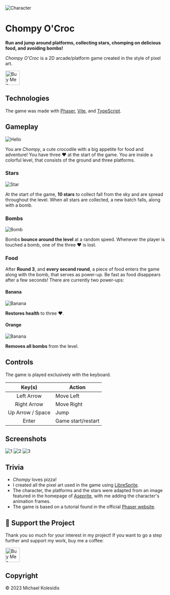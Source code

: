 ![Character](./screenshots/character.png)

# Chompy O'Croc

**Run and jump around platforms, collecting stars, chomping on delicious food, and avoiding bombs!**

_Chompy O'Croc_ is a 2D arcade/platform game created in the style of pixel art.

<a href='https://ko-fi.com/michaelkolesidis' target='_blank'><img src='https://cdn.ko-fi.com/cdn/kofi1.png' style='border:0px;height:45px;' alt='Buy Me a Coffee at ko-fi.com' /></a>

## Technologies

The game was made with [Phaser](https://phaser.io/), [Vite](https://vitejs.dev/), and [TypeScript](https://www.typescriptlang.org/).

## Gameplay

![Hello](./screenshots/hello.png)

You are _Chompy_, a cute crocodile with a big appetite for food and adventure! You have three ❤️ at the start of the game. You are inside a colorful level, that consists of the ground and three platforms.

### Stars

![Star](./screenshots/star.png)

At the start of the game, **10 stars** to collect fall from the sky and are spread throughout the level. When all stars are collected, a new batch falls, along with a bomb.

### Bombs

![Bomb](./screenshots/bomb.png)

Bombs **bounce around the level** at a random speed. Whenever the player is touched a bomb, one of the three ❤️ is lost.

### Food

After **Round 3**, and **every second round**, a piece of food enters the game along with the bomb, that serves as power-up. Be fast as food disappears after a few seconds! There are currently two power-ups:

#### Banana

![Banana](./screenshots/banana.png)

**Restores health** to three ❤️.

#### Orange

![Banana](./screenshots/orange.png)

**Removes all bombs** from the level.

## Controls

The game is played exclusively with the keyboard.

|      Key(s)      | Action             |
| :--------------: | ------------------ |
|    Left Arrow    | Move Left          |
|   Right Arrow    | Move Right         |
| Up Arrow / Space | Jump               |
|      Enter       | Game start/restart |

## Screenshots

![1](./screenshots/screenshot-1.png)
![2](./screenshots/screenshot-2.png)
![3](./screenshots/screenshot-3.png)

## Trivia

- _Chompy_ loves pizza!
- I created all the pixel art used in the game using [LibreSprite](https://libresprite.github.io/#!/).
- The character, the platforms and the stars were adapted from an image featured in the homepage of [Aseprite](https://www.aseprite.org/), with me adding the character's animation frames.
- The game is based on a tutorial found in the official [Phaser website](https://phaser.io/tutorials/making-your-first-phaser-3-game).

## 💖 Support the Project

Thank you so much for your interest in my project! If you want to go a step further and support my work, buy me a coffee:

<a href='https://ko-fi.com/michaelkolesidis' target='_blank'><img src='https://cdn.ko-fi.com/cdn/kofi1.png' style='border:0px;height:45px;' alt='Buy Me a Coffee at ko-fi.com' /></a>

## Copyright

© 2023 Michael Kolesidis
